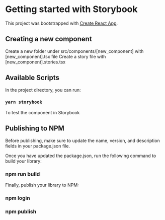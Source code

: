 # Getting started with Storybook

This project was bootstrapped with [Create React App](https://github.com/facebook/create-react-app).

## Creating a new component

Create a new folder under src/components/[new_component] with [new_component].tsx file
Create a story file with [new_component].stories.tsx

## Available Scripts

In the project directory, you can run:

### `yarn storybook`

To test the component in Storybook

## Publishing to NPM

Before publishing, make sure to update the name, version, and description fields in your package.json file.

Once you have updated the package.json, run the following command to build your library:

### npm run build

Finally, publish your library to NPM:

### npm login

### npm publish
